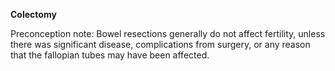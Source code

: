 **Colectomy**

Preconception note: Bowel resections generally do not affect fertility,
unless there was significant disease, complications from surgery,
or any reason that the fallopian tubes may have been affected.
